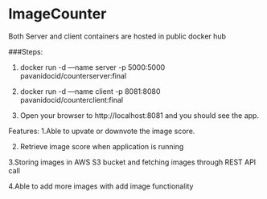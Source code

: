 # ImageCounter


Both Server and client containers are hosted in public docker hub


###Steps:

1. docker run -d —name server -p 5000:5000 pavanidocid/counterserver:final

2. docker run -d —name client -p 8081:8080 pavanidocid/counterclient:final

3. Open your browser to http://localhost:8081 and you should see the app.



Features:
1.Able to upvate or downvote the image score.


2. Retrieve image score when application is running


3.Storing images in AWS S3 bucket and fetching images through REST API call


4.Able to add more images with add image functionality
